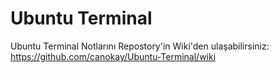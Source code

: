 # Ubuntu Terminal
Ubuntu Terminal Notlarını Repostory'in Wiki'den ulaşabilirsiniz: <a href="https://github.com/canokay/Ubuntu-Terminal/wiki"> https://github.com/canokay/Ubuntu-Terminal/wiki </a>
